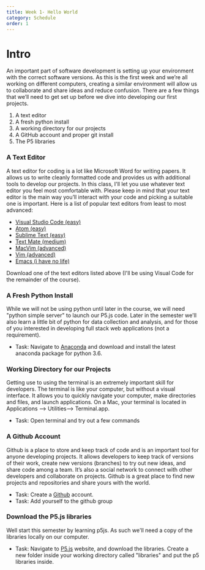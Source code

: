 ```yaml
---
title: Week 1- Hello World
category: Schedule
order: 1
---
```


# Intro
An important part of software development is setting up your environment with the correct software versions. As this is the first week and we’re all working on different computers, creating a similar environment will allow us to collaborate and share ideas and reduce confusion. There are a few things that we’ll need to get set up before we dive into developing our first projects.

1. A text editor
2. A fresh python install 
3. A working directory for our projects
4. A GitHub account and proper git install
5. The P5 libraries


### A Text Editor
A text editor for coding is a lot like Microsoft Word for writing papers. It allows us to write cleanly formatted code and provides us with additional tools to develop our projects. In this class, I'll let you use whatever text editor you feel most comfortable with. Please keep in mind that your text editor is the main way you’ll interact with your code and picking a suitable one is important. Here is a list of popular text editors from least to most advanced:

* [Visual Studio Code (easy)](https://code.visualstudio.com/)
* [Atom (easy)](https://atom.io/)
* [Sublime Text (easy)](https://www.sublimetext.com/)
* [Text Mate (medium)](https://macromates.com/)
* [MacVim (advanced)](http://macvim-dev.github.io/macvim/)
* [Vim (advanced)](http://www.vim.org/)
* [Emacs (i have no life)](https://www.gnu.org/software/emacs/)

Download one of the text editors listed above (I'll be using Visual Code for the remainder of the course).

### A Fresh Python Install
While we will not be using python until later in the course, we will need "python simple server" to launch our P5.js code. Later in the semester we'll also learn a little bit of python for data collection and analysis, and for those of you interested in developing full stack web applications (not a requirement). 
  
  * Task: Navigate to [Anaconda](https://www.anaconda.com/download/#macos) and download and install the latest anaconda package for python 3.6.

### Working Directory for our Projects
Getting use to using the terminal is an extremely important skill for developers. The terminal is  like your computer, but without a visual interface. It allows you to quickly navigate your computer, make directories and files, and launch applications. On a Mac, your terminal is located in Applications --> Utilities--> Terminal.app.
  
   * Task: Open terminal and try out a few commands 

### A Github Account
Github is a place to store and keep track of code and is an important tool for anyone developing projects. It allows developers to keep track of versions of their work, create new versions (branches) to try out new ideas, and share code among a team. It’s also a social network to connect with other developers and collaborate on projects. Github is a great place to find new projects and repositories and share yours with the world.
  
  * Task: Create a [Github](https://github.com/) account. 
  * Task: Add yourself to the github group

### Download the P5.js libraries
Well start this semester by learning p5js. As such we'll need a copy of the libraries locally on our computer. 
  
  * Task: Navigate to [P5.js](https://p5js.org/) website, and download the libraries. Create a new folder inside your working directory called "libraries" and put the p5 libraries inside.





